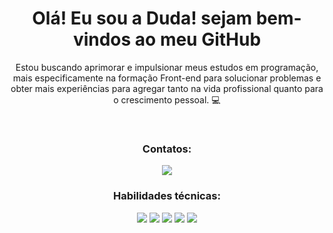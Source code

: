 <div align="center">
  
  <h1> Olá! Eu sou a Duda! sejam bem-vindos ao meu GitHub </h1>
  
  <p> Estou buscando aprimorar e impulsionar meus estudos em programação, mais especificamente na formação Front-end para solucionar problemas e obter mais experiências para agregar   
   tanto na vida profissional quanto para o crescimento pessoal. 💻 </p>
  <br>
  
  <h3> Contatos: </h3>
  <a href="https://www.linkedin.com/in/maria-eduarda-silvano/" target="_blank"> <img src="https://img.shields.io/badge/LinkedIn-0077B5?style=for-the-badge&logo=linkedin&logoColor=white"/> </a>
  <br>
  
  <h3> Habilidades técnicas: </h3>
  <img src="https://img.shields.io/badge/JavaScript-F7DF1E?style=for-the-badge&logo=javascript&logoColor=black"/>
  <img src="https://img.shields.io/badge/React-20232A?style=for-the-badge&logo=react&logoColor=61DAFB"/>
  <img src="https://img.shields.io/badge/html5-%23E34F26.svg?style=for-the-badge&logo=html5&logoColor=white"/>
  <img src="https://img.shields.io/badge/css3-%231572B6.svg?style=for-the-badge&logo=css3&logoColor=white"/>
  <img src="https://img.shields.io/badge/GIT-E44C30?style=for-the-badge&logo=git&logoColor=white"/>
</div>

